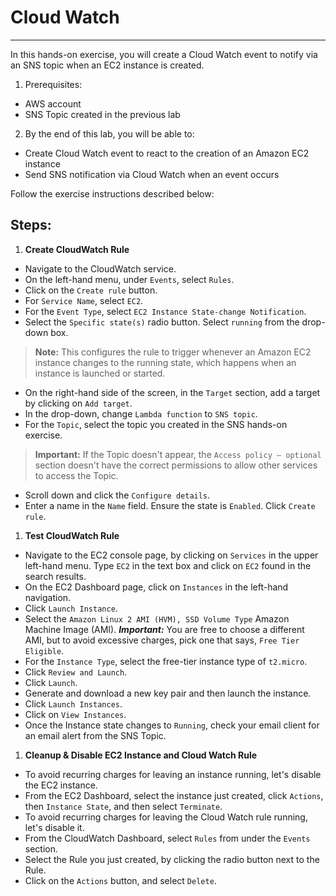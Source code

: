 # Cloud Watch

---

In this hands-on exercise, you will create a Cloud Watch event to notify via an SNS topic when an EC2 instance is created.

1. Prerequisites:
  * AWS account
  * SNS Topic created in the previous lab
2. By the end of this lab, you will be able to:
  * Create Cloud Watch event to react to the creation of an Amazon EC2 instance
  * Send SNS notification via Cloud Watch when an event occurs

Follow the exercise instructions described below:

## Steps:

1. **Create CloudWatch Rule**
  * Navigate to the CloudWatch service.
  * On the left-hand menu, under `Events`, select `Rules`.
  * Click on the `Create rule` button.
  * For `Service Name`, select `EC2`.
  * For the `Event Type`, select `EC2 Instance State-change Notification`.
  * Select the `Specific state(s)` radio button. Select `running` from the drop-down box.
> 
> **Note:** This configures the rule to trigger whenever an Amazon EC2 instance changes to the running state, which happens when an instance is launched or started.

  * On the right-hand side of the screen, in the `Target` section, add a target by clicking on `Add target`.
  * In the drop-down, change `Lambda function` to `SNS topic`.
  * For the `Topic`, select the topic you created in the SNS hands-on exercise.
> 
> **Important:** If the Topic doesn't appear, the `Access policy – optional` section doesn't have the correct permissions to allow other services to access the Topic.

  * Scroll down and click the `Configure details`.
  * Enter a name in the `Name` field. Ensure the state is `Enabled`. Click `Create rule`.

1. **Test CloudWatch Rule**
  * Navigate to the EC2 console page, by clicking on `Services` in the upper left-hand menu. Type `EC2` in the text box and click on `EC2` found in the search results.
  * On the EC2 Dashboard page, click on `Instances` in the left-hand navigation.
  * Click `Launch Instance`.
  * Select the `Amazon Linux 2 AMI (HVM), SSD Volume Type` Amazon Machine Image (AMI). **_Important:_** You are free to choose a different AMI, but to avoid excessive charges, pick one that says, `Free Tier Eligible`.
  * For the `Instance Type`, select the free-tier instance type of `t2.micro`.
  * Click `Review and Launch`.
  * Click `Launch`.
  * Generate and download a new key pair and then launch the instance.
  * Click `Launch Instances`.
  * Click on `View Instances`.
  * Once the Instance state changes to `Running`, check your email client for an email alert from the SNS Topic.

1. **Cleanup & Disable EC2 Instance and Cloud Watch Rule**
  * To avoid recurring charges for leaving an instance running, let's disable the EC2 instance.
  * From the EC2 Dashboard, select the instance just created, click `Actions`, then `Instance State`, and then select `Terminate`.
  * To avoid recurring charges for leaving the Cloud Watch rule running, let's disable it.
  * From the CloudWatch Dashboard, select `Rules` from under the `Events` section.
  * Select the Rule you just created, by clicking the radio button next to the Rule.
  * Click on the `Actions` button, and select `Delete`.


  